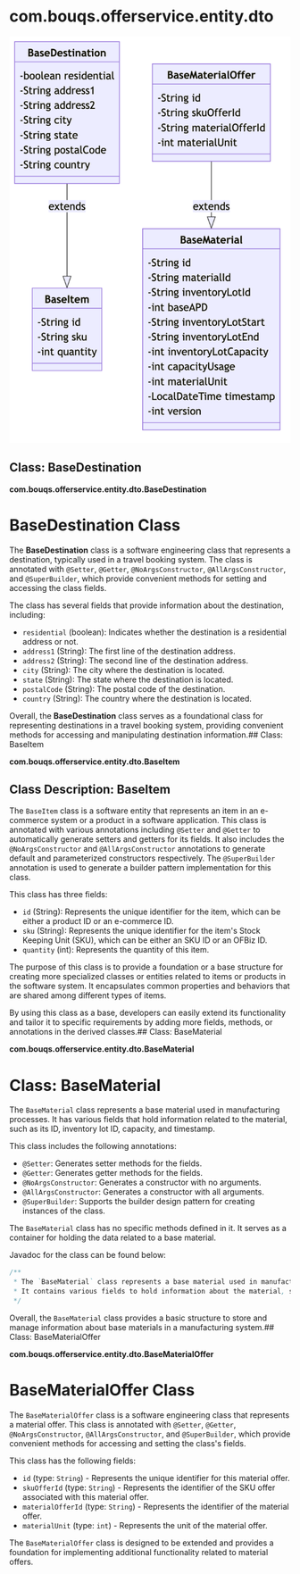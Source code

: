 # com.bouqs.offerservice.entity.dto
![class diagram](./images/com_bouqs_offerservice_entity_dto.png)
## Class: BaseDestination

**com.bouqs.offerservice.entity.dto.BaseDestination**
# BaseDestination Class

The **BaseDestination** class is a software engineering class that represents a destination, typically used in a travel booking system. The class is annotated with `@Setter`, `@Getter`, `@NoArgsConstructor`, `@AllArgsConstructor`, and `@SuperBuilder`, which provide convenient methods for setting and accessing the class fields. 

The class has several fields that provide information about the destination, including:

- `residential` (boolean): Indicates whether the destination is a residential address or not.
- `address1` (String): The first line of the destination address.
- `address2` (String): The second line of the destination address.
- `city` (String): The city where the destination is located.
- `state` (String): The state where the destination is located.
- `postalCode` (String): The postal code of the destination.
- `country` (String): The country where the destination is located.

Overall, the **BaseDestination** class serves as a foundational class for representing destinations in a travel booking system, providing convenient methods for accessing and manipulating destination information.## Class: BaseItem

**com.bouqs.offerservice.entity.dto.BaseItem**
## Class Description: BaseItem

The `BaseItem` class is a software entity that represents an item in an e-commerce system or a product in a software application. This class is annotated with various annotations including `@Setter` and `@Getter` to automatically generate setters and getters for its fields. It also includes the `@NoArgsConstructor` and `@AllArgsConstructor` annotations to generate default and parameterized constructors respectively. The `@SuperBuilder` annotation is used to generate a builder pattern implementation for this class.

This class has three fields:
- `id` (String): Represents the unique identifier for the item, which can be either a product ID or an e-commerce ID.
- `sku` (String): Represents the unique identifier for the item's Stock Keeping Unit (SKU), which can be either an SKU ID or an OFBiz ID.
- `quantity` (int): Represents the quantity of this item.

The purpose of this class is to provide a foundation or a base structure for creating more specialized classes or entities related to items or products in the software system. It encapsulates common properties and behaviors that are shared among different types of items.

By using this class as a base, developers can easily extend its functionality and tailor it to specific requirements by adding more fields, methods, or annotations in the derived classes.## Class: BaseMaterial

**com.bouqs.offerservice.entity.dto.BaseMaterial**
# Class: BaseMaterial

The `BaseMaterial` class represents a base material used in manufacturing processes. It has various fields that hold information related to the material, such as its ID, inventory lot ID, capacity, and timestamp.

This class includes the following annotations:

- `@Setter`: Generates setter methods for the fields.
- `@Getter`: Generates getter methods for the fields.
- `@NoArgsConstructor`: Generates a constructor with no arguments.
- `@AllArgsConstructor`: Generates a constructor with all arguments.
- `@SuperBuilder`: Supports the builder design pattern for creating instances of the class.

The `BaseMaterial` class has no specific methods defined in it. It serves as a container for holding the data related to a base material.

Javadoc for the class can be found below:

```java
/**
 * The `BaseMaterial` class represents a base material used in manufacturing processes.
 * It contains various fields to hold information about the material, such as its ID, inventory lot ID, and capacity.
 */
```

Overall, the `BaseMaterial` class provides a basic structure to store and manage information about base materials in a manufacturing system.## Class: BaseMaterialOffer

**com.bouqs.offerservice.entity.dto.BaseMaterialOffer**
# BaseMaterialOffer Class

The `BaseMaterialOffer` class is a software engineering class that represents a material offer. This class is annotated with `@Setter`, `@Getter`, `@NoArgsConstructor`, `@AllArgsConstructor`, and `@SuperBuilder`, which provide convenient methods for accessing and setting the class's fields.

This class has the following fields:

- `id` (type: `String`) - Represents the unique identifier for this material offer.
- `skuOfferId` (type: `String`) - Represents the identifier of the SKU offer associated with this material offer.
- `materialOfferId` (type: `String`) - Represents the identifier of the material offer.
- `materialUnit` (type: `int`) - Represents the unit of the material offer.

The `BaseMaterialOffer` class is designed to be extended and provides a foundation for implementing additional functionality related to material offers.